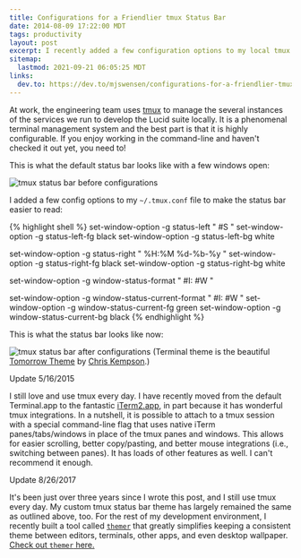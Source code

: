 ```yaml
---
title: Configurations for a Friendlier tmux Status Bar
date: 2014-08-09 17:22:00 MDT
tags: productivity
layout: post
excerpt: I recently added a few configuration options to my local tmux configuration file to make the status bar easier to read.
sitemap:
  lastmod: 2021-09-21 06:05:25 MDT
links:
  dev.to: https://dev.to/mjswensen/configurations-for-a-friendlier-tmux-status-bar-32n3
---
```


At work, the engineering team uses [tmux](https://tmux.github.io/) to manage the several instances of the services we run to develop the Lucid suite locally. It is a phenomenal terminal management system and the best part is that it is highly configurable. If you enjoy working in the command-line and haven't checked it out yet, you need to!

This is what the default status bar looks like with a few windows open:

![tmux status bar before configurations](/blog/images/tmux-status-bar-before.png)

I added a few config options to my `~/.tmux.conf` file to make the status bar easier to read:

{% highlight shell %}
set-window-option -g status-left " #S "
set-window-option -g status-left-fg black
set-window-option -g status-left-bg white

set-window-option -g status-right " %H:%M %d-%b-%y "
set-window-option -g status-right-fg black
set-window-option -g status-right-bg white

set-window-option -g window-status-format " #I: #W "

set-window-option -g window-status-current-format " #I: #W "
set-window-option -g window-status-current-fg green
set-window-option -g window-status-current-bg black
{% endhighlight %}

This is what the status bar looks like now:

![tmux status bar after configurations](/blog/images/tmux-status-bar-after.png) (Terminal theme is the beautiful [Tomorrow Theme](https://github.com/chriskempson/tomorrow-theme) by [Chris Kempson](http://chriskempson.com).)

<div class="cards updates">
  <div class="card">
    <span class="card-title">Update 5/16/2015</span>
    <div class="card-body">
      <p>I still love and use tmux every day. I have recently moved from the default Terminal.app to the fantastic <a href="http://iterm2.com/">iTerm2.app</a>, in part because it has wonderful tmux integrations. In a nutshell, it is possible to attach to a tmux session with a special command-line flag that uses native iTerm panes/tabs/windows in place of the tmux panes and windows. This allows for easier scrolling, better copy/pasting, and better mouse integrations (i.e., switching between panes). It has loads of other features as well. I can't recommend it enough.</p>
    </div>
  </div>
  <div class="card">
    <span class="card-title">Update 8/26/2017</span>
    <div class="card-body">
      <p>It's been just over three years since I wrote this post, and I still use tmux every day. My custom tmux status bar theme has largely remained the same as outlined above, too. For the rest of my development environment, I recently built a tool called <a href="https://github.com/mjswensen/themer"><code>themer</code></a> that greatly simplifies keeping a consistent theme between editors, terminals, other apps, and even desktop wallpaper. <a href="https://themer.dev">Check out <code>themer</code> here.</a></p>
    </div>
  </div>
</div>
